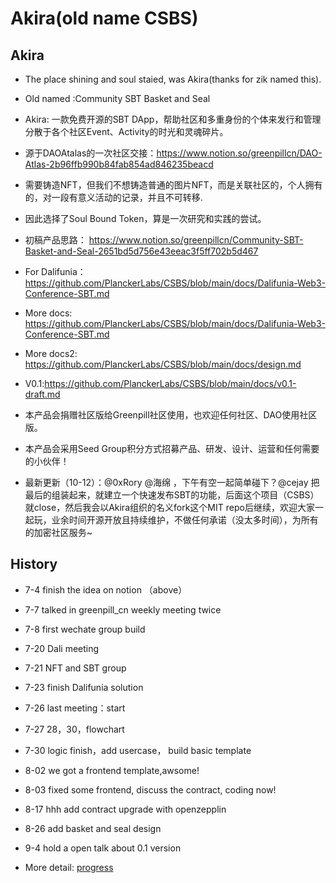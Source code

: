 # Akira(old name CSBS)
## Akira
+ The place shining and soul staied, was Akira(thanks for zik named this).
+ Old named :Community  SBT Basket and Seal
+ Akira: 一款免费开源的SBT DApp，帮助社区和多重身份的个体来发行和管理分散于各个社区Event、Activity的时光和灵魂碎片。

+ 源于DAOAtalas的一次社区交接：https://www.notion.so/greenpillcn/DAO-Atlas-2b96ffb990b84fab854ad846235beacd
+ 需要铸造NFT，但我们不想铸造普通的图片NFT，而是关联社区的，个人拥有的，对一段有意义活动的记录，并且不可转移.
+ 因此选择了Soul Bound Token，算是一次研究和实践的尝试。
+ 初稿产品思路：
https://www.notion.so/greenpillcn/Community-SBT-Basket-and-Seal-2651bd5d756e43eeac3f5ff702b5d467
+ For Dalifunia：https://github.com/PlanckerLabs/CSBS/blob/main/docs/Dalifunia-Web3-Conference-SBT.md
+ More docs: https://github.com/PlanckerLabs/CSBS/blob/main/docs/Dalifunia-Web3-Conference-SBT.md
+ More docs2: https://github.com/PlanckerLabs/CSBS/blob/main/docs/design.md
+ V0.1:https://github.com/PlanckerLabs/CSBS/blob/main/docs/v0.1-draft.md

+ 本产品会捐赠社区版给Greenpill社区使用，也欢迎任何社区、DAO使用社区版。

+ 本产品会采用Seed Group积分方式招募产品、研发、设计、运营和任何需要的小伙伴！
+ 最新更新（10-12）：@0xRory @海绵 ，下午有空一起简单碰下？@cejay 把最后的组装起来，就建立一个快速发布SBT的功能，后面这个项目（CSBS）就close，然后我会以Akira组织的名义fork这个MIT repo后继续，欢迎大家一起玩，业余时间开源开放且持续维护，不做任何承诺（没太多时间），为所有的加密社区服务~


## History

+ 7-4 finish the idea on notion （above）
+ 7-7 talked in greenpill_cn weekly meeting twice
+ 7-8 first wechate group build
+ 7-20 Dali meeting
+ 7-21 NFT and SBT group
+ 7-23 finish Dalifunia solution
+ 7-26 last meeting：start
+ 7-27 28，30，flowchart
+ 7-30 logic finish，add usercase， build basic template
+ 8-02 we got a frontend template,awsome!

+ 8-03 fixed some frontend, discuss the contract, coding now!
+ 8-17 hhh add contract upgrade with openzepplin
+ 8-26 add basket and seal design
+ 9-4 hold a open talk about 0.1 version
+ More detail: [progress](progress.md)
